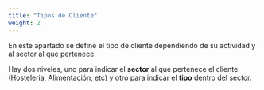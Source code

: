 ```yaml
---
title: "Tipos de Cliente"
weight: 2
---
```


En este apartado se define el tipo de cliente dependiendo de su actividad y al sector al que pertenece.

Hay dos niveles, uno para indicar el **sector** al que pertenece el cliente (Hosteleria, Alimentación, etc) y otro para indicar el **tipo** dentro del sector.
